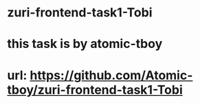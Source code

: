 # zuri-frontend-task1-Tobi
# this task is by atomic-tboy
# url: https://github.com/Atomic-tboy/zuri-frontend-task1-Tobi
